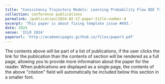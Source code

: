```yaml
---
title: "Consistency Trajectory Models: Learning Probability Flow ODE Trajectory of Diffusion"
collection: conference publications
permalink: /publication/2024-02-17-paper-title-number-4
excerpt: 'This paper is about fixing template issue #693.'
date: 2024
venue: 'ICLR 2024'
paperurl: 'http://academicpages.github.io/files/paper3.pdf'
---
```


The contents above will be part of a list of publications, if the user clicks the link for the publication than the contents of section will be rendered as a full page, allowing you to provide more information about the paper for the reader. When publications are displayed as a single page, the contents of the above "citation" field will automatically be included below this section in a smaller font.
